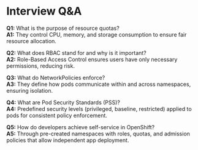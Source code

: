 # Interview Q&A

**Q1:** What is the purpose of resource quotas?  
**A1:** They control CPU, memory, and storage consumption to ensure fair resource allocation.

**Q2:** What does RBAC stand for and why is it important?  
**A2:** Role-Based Access Control ensures users have only necessary permissions, reducing risk.

**Q3:** What do NetworkPolicies enforce?  
**A3:** They define how pods communicate within and across namespaces, ensuring isolation.

**Q4:** What are Pod Security Standards (PSS)?  
**A4:** Predefined security levels (privileged, baseline, restricted) applied to pods for consistent policy enforcement.

**Q5:** How do developers achieve self-service in OpenShift?  
**A5:** Through pre-created namespaces with roles, quotas, and admission policies that allow independent app deployment.
